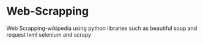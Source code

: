 # Web-Scrapping
Web Scrapping-wikipedia using python libraries such as beautiful soup and request lxml selenium and scrapy
